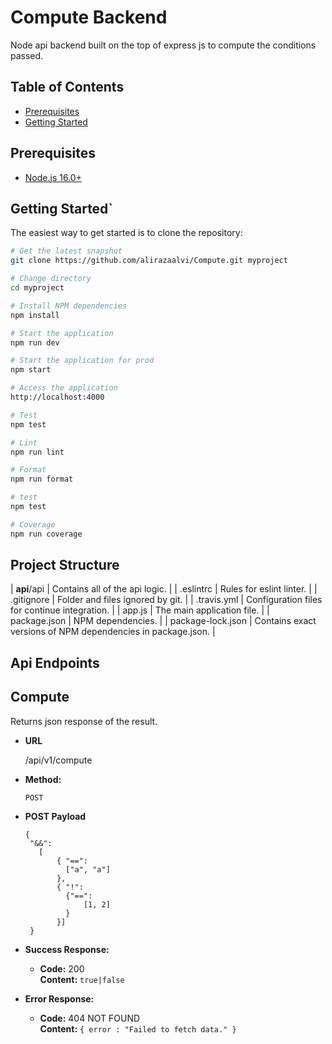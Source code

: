 # Compute Backend
Node api backend built on the top of express js to compute the conditions passed.

Table of Contents
-----------------

- [Prerequisites](#prerequisites)
- [Getting Started](#getting-started)

Prerequisites
-------------
- [Node.js 16.0+](http://nodejs.org)

Getting Started`
---------------

The easiest way to get started is to clone the repository:
```bash
# Get the latest snapshot
git clone https://github.com/alirazaalvi/Compute.git myproject

# Change directory
cd myproject

# Install NPM dependencies
npm install

# Start the application
npm run dev

# Start the application for prod
npm start

# Access the application
http://localhost:4000

# Test
npm test

# Lint
npm run lint

# Format
npm run format

# test
npm test

# Coverage
npm run coverage
```

Project Structure
-----------------

| **api**/api             | Contains all of the api logic.              |
| .eslintrc                          | Rules for eslint linter.                                     |
| .gitignore                         | Folder and files ignored by git.                             |
| .travis.yml                        | Configuration files for continue integration.                |
| app.js                             | The main application file.                                   |
| package.json                       | NPM dependencies.                                            |
| package-lock.json                  | Contains exact versions of NPM dependencies in package.json. |

Api Endpoints
-----------------
 **Compute**
-----------------
  Returns json response of the result.

* **URL**

  /api/v1/compute

* **Method:**

  `POST`

*  **POST Payload**

   ```
   { 
    "&&":
      [
          { "==": 
            ["a", "a"] 
          },
          { "!": 
            {"==": 
                [1, 2] 
            } 
          }]
    }
   ```

* **Success Response:**

  * **Code:** 200 <br />
    **Content:** `true|false`

* **Error Response:**

  * **Code:** 404 NOT FOUND <br />
    **Content:** `{ error : "Failed to fetch data." }`
